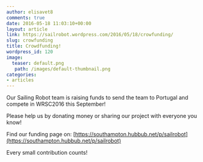 ```yaml
---
author: elisavet8
comments: true
date: 2016-05-18 11:03:10+00:00
layout: article
link: https://sailrobot.wordpress.com/2016/05/18/crowfunding/
slug: crowfunding
title: Crowdfunding!
wordpress_id: 120
image:
  teaser: default.png
   path: /images/default-thumbnail.png
categories:
- articles
---
```


Our Sailing Robot team is raising funds to send the team to Portugal and compete in WRSC2016 this September!

Please help us by donating money or sharing our project with everyone you know!

Find our funding page on: [https://southampton.hubbub.net/p/sailrobot](https://southampton.hubbub.net/p/sailrobot)




Every small contribution counts!
